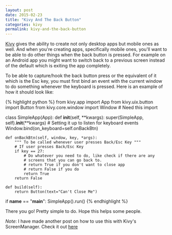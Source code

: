 ```yaml
---
layout: post
date: 2015-02-23
title: "Kivy And The Back Button"
categories: kivy
permalink: kivy-and-the-back-button
---
```


[Kivy](http://kivy.org/#home) gives the ability to create not only desktop apps but mobile ones as well. And when you're creating apps, specifically mobile ones, you'll want to be able to do other things when the back button is pressed. For example on an Android app you might want to switch back to a previous screen instead of the default which is exiting the app completely.

To be able to capture/hook the back button press or the equivalent of it which is the Esc key, you must first bind an event with the current window to do something whenever the keyboard is pressed. Here is an example of how it should look like:

{% highlight python %}
from kivy.app import App
from kivy.uix.button import Button
from kivy.core.window import Window # Need this import


class SimpleApp(App):
    def __init__(self, **kwargs):
        super(SimpleApp, self).__init__(**kwargs)
        # Setting it up to listen for keyboard events
        Window.bind(on_keyboard=self.onBackBtn)

    def onBackBtn(self, window, key, *args):
        """ To be called whenever user presses Back/Esc Key """
        # If user presses Back/Esc Key
        if key == 27:
            # Do whatever you need to do, like check if there are any
            # screens that you can go back to.
            # return True if you don't want to close app
            # return False if you do
            return True
        return False

    def build(self):
        return Button(text="Can't Close Me")

if __name__ == "__main__":
    SimpleApp().run()
{% endhighlight %}

There you go! Pretty simple to do. Hope this helps some people.

*Note*: I have made another post on how to use this with Kivy's ScreenManager. Check it out [here](http://www.pygopar.com/kivys-screenmanager-and-back-button/)
